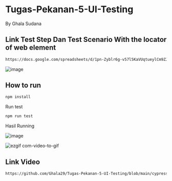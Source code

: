 # Tugas-Pekanan-5-UI-Testing
By Ghala Sudana

## Link Test Step Dan Test Scenario With the locator of web element
```bash
https://docs.google.com/spreadsheets/d/1pn-Zyblr6g-v57l5KaVUqtueylCm9ZJD2UBcGejKT7Y/edit?usp=sharing
```
![image](https://user-images.githubusercontent.com/85092513/219956296-ae28e9cd-53a0-43a5-b3ae-264bf06e2870.png)

## How to run
```bash
npm install
```

Run test
```bash
npm run test
```

Hasil Running 

![image](https://user-images.githubusercontent.com/85092513/219875682-6f545fe3-6a3a-4ac0-9c9c-6f0803dd1ca9.png)

![ezgif com-video-to-gif](https://user-images.githubusercontent.com/85092513/219876503-91ff58eb-873e-492e-b01f-88a005c351e7.gif)


## Link Video
```bash
https://github.com/Ghala29/Tugas-Pekanan-5-UI-Testing/blob/main/cypress/videos/e2eKasiraja.js.mp4
```
